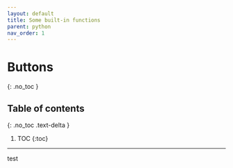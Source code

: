 ```yaml
---
layout: default
title: Some built-in functions
parent: python
nav_order: 1
---
```


# Buttons
{: .no_toc }

## Table of contents
{: .no_toc .text-delta }

1. TOC
{:toc}

---

test
